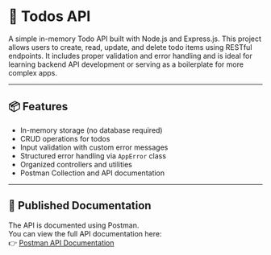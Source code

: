 # 📝 Todos API

A simple in-memory Todo API built with Node.js and Express.js. This project allows users to create, read, update, and delete todo items using RESTful endpoints. It includes proper validation and error handling and is ideal for learning backend API development or serving as a boilerplate for more complex apps.

---

## 📦 Features

- In-memory storage (no database required)
- CRUD operations for todos
- Input validation with custom error messages
- Structured error handling via `AppError` class
- Organized controllers and utilities
- Postman Collection and API documentation

---

## 📄 Published Documentation

The API is documented using Postman.  
You can view the full API documentation here:  
👉 [Postman API Documentation](https://documenter.getpostman.com/view/36480709/2sB2j3ArUk)
